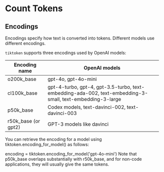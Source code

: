 # Count Tokens

## Encodings

Encodings specify how text is converted into tokens. Different models use different encodings.

`tiktoken` supports three encodings used by OpenAI models:

| Encoding name | OpenAI models |
|---------------|---------------|
| o200k_base | gpt-4o, gpt-4o-mini |
| cl100k_base | gpt-4-turbo, gpt-4, gpt-3.5-turbo, text-embedding-ada-002, text-embedding-3-small, text-embedding-3-large |
| p50k_base | Codex models, text-davinci-002, text-davinci-003 |
| r50k_base (or gpt2) | GPT-3 models like davinci |

You can retrieve the encoding for a model using tiktoken.encoding_for_model() as follows:

encoding = tiktoken.encoding_for_model('gpt-4o-mini')
Note that p50k_base overlaps substantially with r50k_base, and for non-code applications, they will usually give the same tokens.